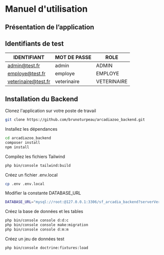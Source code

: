 # Manuel d'utilisation

## Présentation de l’application

## Identifiants de test

| IDENTIFIANT         | MOT DE PASSE | ROLE        |
|---------------------|--------------|-------------|
| admin@test.fr       | admin        | ADMIN       |
| employe@test.fr     | employe      | EMPLOYE     |
| veterinaire@test.fr | veterinaire  | VETERINAIRE |

## Installation du Backend

Clonez l'application sur votre poste de travail

```bash
git clone https://github.com/brunoturpeau/arcadiazoo_backend.git
```

Installez les dépendances

```bash
cd arcadiazoo_backend
composer install
npm install
```

Compilez les fichiers Tailwind

```bash
php bin/console tailwind:build
```

Créez un fichier .env.local

```bash
cp .env .env.local
```

Modifier la constante DATABASE_URL

```bash
DATABASE_URL="mysql://root:@127.0.0.1:3306/sf_arcadia_backend?serverVersion=8.0.32&charset=utf8mb4"
```

Créez la base de données et les tables

```bash
php bin/console console d:d:c
php bin/console console make:migration
php bin/console console d:m:m
```

Créez un jeu de données test

```bash
php bin/console doctrine:fixtures:load
```